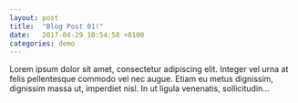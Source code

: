 ```yaml
---
layout: post
title:  "Blog Post 01!"
date:   2017-04-29 10:54:58 +0100
categories: demo
---
```


Lorem ipsum dolor sit amet, consectetur adipiscing elit. Integer vel urna at felis pellentesque commodo vel nec augue. 
Etiam eu metus dignissim, dignissim massa ut, imperdiet nisl. In ut ligula venenatis, sollicitudin...
 